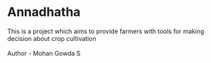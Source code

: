 # Annadhatha
This is a project which aims to provide farmers with tools for making decision about crop cultivation
<br>
<br>
Author - Mohan Gowda S 
